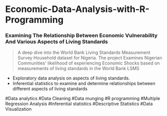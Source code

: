 # Economic-Data-Analysis-with-R-Programming
### Examining The Relationship Between Economic Vulnerability And Various Aspects of Living Standards
>A deep dive into the World Bank Living Standards Measurement Survey Household dataset for Nigeria. The project Examines Nigerian Communities' likelihood of experiencing Economic Shocks based on measurements of living standards in the World Bank LSMS

- Exploratory data analysis on aspects of living standards. 
- Inferential statistics to examine and determine relationships between different aspects of living standards

#Data analytics #Data Cleaning #Data munging #R programming  #Multiple Regression Analysis  #Inferential statistics  #Descriptive Statistics  #Data Visualization
